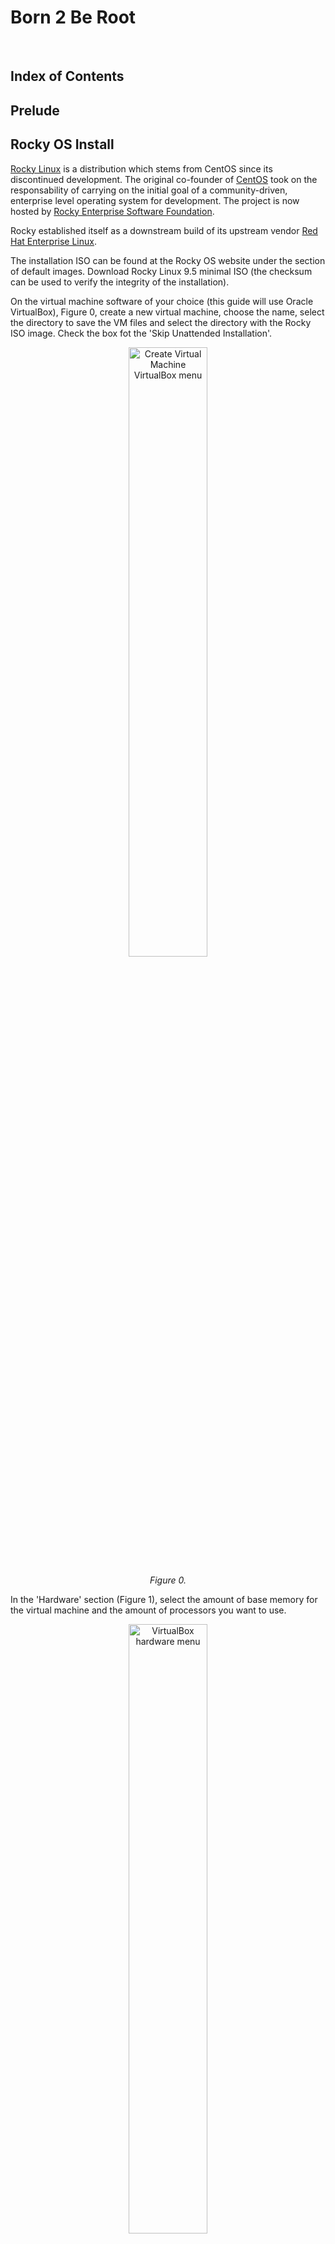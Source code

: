 # Born 2 Be Root

<br>

## Index of Contents

## Prelude

## Rocky OS Install

<a href="https://rockylinux.org/">Rocky Linux</a> is a distribution which stems from CentOS since its discontinued development. The original co-founder of <a href="https://en.wikipedia.org/wiki/CentOS">CentOS</a> took on the responsability of carrying on the initial goal of a community-driven, enterprise level operating system for development. The project is now hosted by <a href="https://www.resf.org/about">Rocky Enterprise Software Foundation</a>.

Rocky established itself as a downstream build of its upstream vendor <a href="https://en.wikipedia.org/wiki/Red_Hat_Enterprise_Linux">Red Hat Enterprise Linux</a>.

The installation ISO can be found at the Rocky OS website under the section of default images. Download Rocky Linux 9.5 minimal ISO (the checksum can be used to verify the integrity of the installation).

On the virtual machine software of your choice (this guide will use Oracle VirtualBox), Figure 0, create a new virtual machine, choose the name, select the directory to save the VM files and select the directory with the Rocky ISO image. Check the box fot the 'Skip Unattended Installation'.

<p align="center">
  <img src="https://github.com/RafaelyRezende/Born-4-2beroot/blob/main/rocky_guide/02-VMsetup.png" width=50% height=50% alt="Create Virtual Machine VirtualBox menu">
</p>
<p align="center">
    <em>Figure 0.</em>
</p>

In the 'Hardware' section (Figure 1), select the amount of base memory for the virtual machine and the amount of processors you want to use. 

<p align="center">
  <img src="https://github.com/RafaelyRezende/Born-4-2beroot/blob/main/rocky_guide/03-VMsetup.png" width=50% height=50% alt="VirtualBox hardware menu">
</p>
<p align="center">
    <em>Figure 1.</em>
</p>

Next in the 'Virtual Hard Disk' shown in Figure 2, create a virtual hard disk with the amount specified in the subject <strong>(this size will change in case you choose to make the bonus)</strong>. Take some time to do the final check of the specifications for the VM and finish the creation.

<p align="center">
  <img src="https://github.com/RafaelyRezende/Born-4-2beroot/blob/main/rocky_guide/04-VMsetup.png" width=50% height=50% alt="VirtualBox Virtual Hard Disk menu">
</p>
<p align="center">
    <em>Figure 2.</em>
</p>

## Disk Partition

### Partitioning Scheme Overview

The partition scheme, as per the bonus section, must have one primary partition and an extended partition for the logical volume groups, Figure 3.

<p align="center">
  <img src="https://github.com/RafaelyRezende/Born-4-2beroot/blob/main/rocky_guide/partionsqueme.png" width=50% height=50% alt="Partition Scheme">
</p>
<p align="center">
    <em>Figure 3.</em>
</p>

The virtual machine has a set amount of primary memory (RAM) and a set amount of secondary memory (hard disk or SSD). The objective is slice the available secondary memory into different sectors that will compartimentalize different parts of the operating system. In order to achieve this goal, first the partitions must be create following a certain partition table, the extended partition must be encrypted and inside it, logical volume groups are created to support different directories of the linux filesystem.

The partitioning scheme layout standard used is the legacy Master Boot Record (MBR). This type provides wide compatibility with older systems and has a simple structure to be worked on. MBR has a set number of primary partitions that can be created, no more than 4, and can only support 2 TiB of size disk which will be more than enough for the pourposes of this project. The up to date, modern standard of partitioning scheme is GUID Partition Table (GPT) with almost every single specification having an upgrade compared to its predecessor MBR. GPT has practically an unlimited amount of partitions that can be created, it is realiable given its system of redundancy checks, it has compatibility with mordern boot firmware such as UEFI and it can manage larger systems with sizes bigger than 2 TiB. 

More information about disk partititons in <a href="https://docs.fedoraproject.org/en-US/fedora/f36/install-guide/appendixes/Disk_Partitions/">here</a> and <a href="https://en.wikipedia.org/wiki/Disk_partitioning">there</a>.

### Filesystems and Mount Point Overview

After the disk has been properly partitioned, the system is ready to have each partition formatted with a filesystem. Each pool of memory now has to be assigned a filesystem format and a mount point. Linux suppports a wide range of filesystems, each with its own particularities, characteristics and performance according to given task.

Filesystems simply structures the way data is stored, organized, accessed and managed throughout the operating system. It adds redunduncy in the form of journals or logs for the case of sudden crashes or system corruption. It keeps track of the area in which data must be stored and can be used. Also, it implements checksums to verify integrity of the system and file modifications.

This project uses the ext4 filesystem for its stabililty and performance which is enough in this case. The ext4 is flexible which make it suitable for a variety of workloads and file sizes. The current project does not require the management of large storage units, scalability is not the main goal, so the ext4 is the right fit.

Useful content around this topic and other types of filesystems <a href="https://archive.kernel.org/oldwiki/ext4.wiki.kernel.org/index.php/Ext4_Howto.html">here</a> and <a href="https://en.wikipedia.org/wiki/Ext4">there</a>.

### Logical Volume Management

Logical volume management is a device mapper framework that abstracts the physical storage devices on a linux system. Physical memory storage can now be virtualized in virtual block devices, this make possible for the logical volumes to absorb new physical devices to enlarge the systems size or shrink it dynamically.

The layered architecture of the LVM is composed by the physical volume which is the base layer, normally an entire partition. The volume group is the central pool of storage composed of one or more physical volumes, this layer acts a container for the physical volumes. The logical volume is the abstraction created for the operating system to use. The logical volume is a standard block device in the perspective of the OS where mount points can be assigned and formatted with specific file system.

More information on <a href="https://docs.redhat.com/en/documentation/red_hat_enterprise_linux/9/html/configuring_and_managing_logical_volumes/overview-of-logical-volume-management_configuring-and-managing-logical-volumes#lvm-architecture_overview-of-logical-volume-management">here</a> and <a href="https://en.wikipedia.org/wiki/Device_mapper">there</a>.

### Disk Setup

At the start up installation menu (Figure 4), press <i>TAB</i>, type <code>inst.text</code> and press enter. Next, select the text mode and go into the anaconda prompt by pressing <i>alt+tab</i>. 

<p align="center">
  <img src="https://github.com/RafaelyRezende/Born-4-2beroot/blob/main/rocky_guide/rocky_install01.png" width=50% height=50% alt="Installation menu">
</p>
<p align="center">
    <em>Figure 4.</em>
</p>

At the anaconda prompt, use the fdisk command utility to write on the /dev/sda disk (Figure 5).

<p align="center">
  <img src="https://github.com/RafaelyRezende/Born-4-2beroot/blob/main/rocky_guide/rocky_install04.png" width=50% height=50% alt="Anaconda prompt">
</p>
<p align="center">
    <em>Figure 5.</em>
</p>

Inside the fdisk program, type m for the help menu. Afterwards, type n to create a new partition, select it as a primary partition and set the last sector to be +500M as shown in Figure 6. Leave the <i>Partition number</i> as the default, as well as, the first sector. 

<p align="center">
  <img src="https://github.com/RafaelyRezende/Born-4-2beroot/blob/main/rocky_guide/rocky_install05.png" width=50% height=50% alt="Create primary partition">
</p>
<p align="center">
    <em>Figure 6.</em>
</p>

After creating the primary partition where the /boot mount point will live, add another partition, only this time select it as an extended partition.The fdisk program creates a second partition named sda2 of type 'Extended' with all the remaining space available on disk. Create yet another partition with the n command, with all the space allocated to the extended partition sda2, fdisk will add a logical partition, leave again all the fields as the default. Type w to update the partition table. Follow the mentioned steps and check if the process is similar to Figure 7.

<p align="center">
  <img src="https://github.com/RafaelyRezende/Born-4-2beroot/blob/main/rocky_guide/rocky_install07.png" width=50% height=50% alt="Installation menu">
</p>
<p align="center">
    <em>Figure 7.</em>
</p>

The sda5 partition needs to be encrypted and for this action use the following command on the anaconda prompt:

<code>cryptsetup -y -v --type luks1 luksFormat /dev/sda5</code>

The command above basically sets the desired type of encryption, luks1 or luks2, on top of the of the sda5 partition. By encrypting the entire partition, the part of the system where potentially critical information is stored will be safe.

With the partition encrypted, in order to add the logical volume manager (LVM) groups it is necessary to open the partition first. This can be achieved with the following command:

<code>cryptsetup open /dev/sda5 sda5_crypt</code>

Now, the extended partition can be managed to have any logical groups needed. First, create the physical volume in which the logical volumes will reside with the command:

<code>pvcreate /dev/mapper/sda5_crypt</code>. 

Afterwards, create the volume group which the logical volumes will be a part of on top of the newly created physical volume mapper. Use the command:

<code>vgcreate LVMGroup /dev/mapper/sda5_crypt</code>.

Finally, create all the necessary logical volumes that belong to the LVMGroup. Use the <i>lvcreate</i> command to achieve this goal. The size can be set with the '-L' flag, and the name of the logical volume with the '-n' flag. For example:

<code>lvcreate -L 10G -n root LVMGroup</code>

Repeat this step for all the logical volumes, <strong>do this in the order as per the subject</strong>. Check if the partition is similar to Figure 8 with the <code>lsblk</code> command.

<p align="center">
  <img src="https://github.com/RafaelyRezende/Born-4-2beroot/blob/main/rocky_guide/rocky_install09.png" width=50% height=50% alt="Final partition table">
</p>
<p align="center">
    <em>Figure 8.</em>
</p>

When all these steps are completed, type <strong>reboot</strong> in the command prompt and enter the guided installation wizard. In the 'Installation Summary' menu, under 'System' select the 'Installation Destination'. Select the checkbox of the manual installation and hit 'Done', this will redirect to the 'Manual Partitioning' menu. If you did every step the correct way, there will be a 'Unknown' header in the 'New Rocky Linux 9.5 Installation' as depicted in Figure 9. Open the header to find the sda1 and sda5 encrypted partition, open the sda5 partition with the password.

<p align="center">
  <img src="https://github.com/RafaelyRezende/Born-4-2beroot/blob/main/rocky_guide/rocky_install10.png" width=50% height=50% alt="Graphical installation">
</p>
<p align="center">
    <em>Figure 9.</em>
</p>

Now all the logical volumes and primary partition can be reformated and mounted properly. Select a logical volume, check the 'Reformat' checkbox, edit the 'Mount Point' field and select a filesystem type in the 'File System' field. Press the 'Update Settings' to update the information and repeat for all the logical volumes. The figure below is an example of what to expect:

<p align="center">
  <img src="https://github.com/RafaelyRezende/Born-4-2beroot/blob/main/rocky_guide/rocky_install11.png" width=50% height=50% alt="Installation menu">
</p>
<p align="center">
    <em>Figure 10.</em>
</p>

<strong>NOTE</strong>: the swap volume has a unique filesystem type.

Create a user <strong>without</strong> administrative powers (this will be set up inside the server) and create a root password for the super user. Begin installation.

## Inside The Machine

After the final reboot of the installation, decrypt the disk and enter the user login and password to access the server. At this stage, a serie of actions must be completed to make the server secure and operational with different types of services. A list of the objectives is shown below:

<table border="5" align="center">
 <tr>
    <td>1. Set up SSH service</td>
    <td>6. Create bash script</td>
 </tr>
 <tr>
    <td>2. Change hostname</td>
    <td>7. Set up lighttpd service</td>
 </tr>
 <tr>
    <td>3. Create groups and users</td>
    <td>8. Set up mariadb service</td>
 </tr>
   <tr>
    <td>4. Implement secure password policy</td>
    <td>9. Set up WordPress website</td>
 </tr>
   <tr>
    <td>5. Set up sudo rules</td>
    <td>10. Set up additional service</td>
 </tr>
</table>

At this point, the virtual machine has a full operating system installed and operational. The VM harness the processing power, memory, disk and other physical resources from the host hardware. "An entire OS-level virtualization enables multiple isolated and secure cirtualized servers to run using only a single physical server" (<a href="https://en.wikipedia.org/wiki/Virtual_machine">source here</a>). Virtual Machine can be defined as:

>  "An efficient, isolated duplicate of a real computer machine." - Gerald J. Popek & Robert P. Goldberg.

Before the set up and configuration of the server, some topics will be introduced for better comprehension and utility of the project.

___

### Secure Shell

Secure shell (SSH) is a cryptographic communication protocol over insecure mediums. It enable secure remote access to computers and servers, over the internet. This is the service that allow developers to work from home, administer networks and servers from a distance in some third world beach around the world.

The primary goal of SSH is to secure remote login and command execution to a server or network which enable the capacity to manage, transfer and administer services inside the said network/server. This program came to replace the previoius client-server application protocols, such as <a href="https://en.wikipedia.org/wiki/Telnet">Telnet</a>, <a href="https://en.wikipedia.org/wiki/Berkeley_r-commands">rlogin</a> and <a href="https://en.wikipedia.org/wiki/Remote_Shell">rsh</a>. The SSH protocol at its inception in 1995 gain rapid adoption by the community and now stands as the golden standard of secure system administration.

The OpenSSH, a free open-source software (FOSS) implementation, is pre-installed on the majority of Linux distributions including Rocky. The service must be running, normally as server side <a href="https://en.wikipedia.org/wiki/Daemon_(computing)">daemon</a>, which makes it possible for a client (e.g. user's local machine) innitiate a connection over <a href="">Transmission Control Protocol</a> (TCP) to the server on a specific port. The default port for a SSH service is the port 22.

The architecture of SSH is organized as a layered architecture. This design provides modularity, flexibily and clear separation of concerns which contribute to the maintance, robustness and security. There are three main layers that build on top of each other, the first one is the <a href="https://www.rfc-editor.org/rfc/rfc4253">transport layer protocol</a>, the second is the user authentication protocol and the Connection Protocol. 

The first layer provides the low level implementation of communication protocol that provides strong encryption, cryptographic host authentication and integrity protection. The second is used to process client-side requests, by managing password authentication, public key authentication and other forms. And, finally, the <a href="https://www.rfc-editor.org/rfc/rfc4254#section-1">connection protocol</a>, as defined by the Internet Engineering Task Force reference, establishes "interactive login sessions, remote execution of commands, forwarded TCP/IP connections, and forwarded X11 connections. All of these channels are multiplexed into a single encrypted tunnel".

### Firewalld

A firewall is a program that monitors and administer communications send and recieved by a system. It is configured to follow certain rules for the process and flow of communication. This protects the system from unwanted traffic from outside actors and minimizes attack vectors via ports, for example.

The case for <a href="https://firewalld.org/documentation/concepts.html">firewalld</a> comes from its predecessor, iptables. The goal of firewalld is to simplify the complexities of iptables in implementing firewall rules and policy. Firewalld offers a dynamic and user-friendly method to manage firewall rules by using abstractions like zones, binning services which allows a fine grained configuration, and maintain seperate configurations for runtime processes and the rules saved to disk (permanent).

Firewalld comes pre-installed and enabled by default on RHEL distribution and Rocky. The default zone for network interfaces is set to public, normally used in public networks where other computers of the network are not trustworthy. The utility command to manage the firewalld policies and rules is the <a href="https://docs.redhat.com/en/documentation/red_hat_enterprise_linux/9/html/configuring_firewalls_and_packet_filters/using-and-configuring-firewalld_firewall-packet-filters#using-and-configuring-firewalld_firewall-packet-filters">firewall-cmd</a>.

### SELinux

Security-Enhanced Linux is a security layer built mixed with the kernel in some GNU/Linux distributions for, you guessed, enhanced security over sensitive data and processes. It was developed in a joint colaboration between linux developers and the National Security Agency (NSA). The feature allows administrators to have advanced and fine granied control over the access and permissions of the system.

It uses <a href="https://en.wikipedia.org/wiki/Mandatory_access_control">Mandatory Access Control</a> (MAC) security policies, a set of rules for deciding what can and can not be accessed, to enforce the policy of entry for allowed users, file/directory permissions, services connectivity and more. In a situation where a subject, term used to categorized applications or processess, makes a request to access an object, for example a file or a directory, SELinux guarantee such subject has the permission to modify, read or write such object by checking the <a href="https://docs.redhat.com/en/documentation/red_hat_enterprise_linux/7/html/selinux_users_and_administrators_guide/sect-security-enhanced_linux-introduction-selinux_architecture">access vector cache</a> (AVC). The said permissions context are loaded into a cache at boot time.

SELinux can run in three different modes of operation. The default is the enforcing mode, the recommended mode, where the policies apllied follow the labels loaded in cache. Verify the status of SELinux with the command:

<code>getenforce</code>

If the status of SELinux needs to be modified temporarily the following command can be used to set it to different modes of operation, more on <a href="https://www.thegeeksearch.com/how-to-use-setenforce-command-to-change-selinux-modes/">here</a>:

<code>setenforce</code>

___

### SSH Setup

First step in setting up the SSH service on port 4242 is to download the tools to manage the SELinux rules and policy. Start by installing the selinux-policy-targeted package which provides the semanage command:

<code>dnf install selinux-policy-targeted</code>

<code>dnf install policycoreutils-python-utils</code>

With these utilities installed, now it is possible to add port 4242 to the right type and context. Run the following command:

<code>semanage port -a -t ssh_port_t -p tcp 4242</code>

List the ports types in the SELinux type and verify that port 4242 was correctly added. The output of the following command must be similar to Figure 11.

<code>semanage port -l | grep ssh</code>

<p align="center">
  <img src="https://github.com/RafaelyRezende/Born-4-2beroot/blob/main/rocky_guide/rocky_install16.png" width=50% height=50% alt="semanage commands">
</p>
<p align="center">
    <em>Figure 11: semanage commands.</em>
</p>

Generate a SSH key pair for the VM. This is the standard process of creating a public-private key, use the <code>ssh-keygen</code> command and follow the instructions prompted by the program. The SSH key allow the server to stablish a remote secure connection with asymmetric cryptography. 

<code>ssh-keygen -t rsa</code>

Navigate to the <i>/etc/ssh/sshd_config</i> file to edit the default configuration of the ssh service. Read through the file and find the line which contain the port number, if you have not edited this file before it will be set to the default port.

Also in this file, change the permission for root login by setting it to 'no'. The final document after modification is presented in Figure 12 below:

<p align="center">
  <img src="https://github.com/RafaelyRezende/Born-4-2beroot/blob/main/rocky_guide/rocky_install17.png" width=50% height=50% alt="ssh config file.">
</p>
<p align="center">
    <em>Figure 12: edited ssh config file.</em>
</p>

For the last step, the port 4242 must be open over tcp by the firewalld program. Use the next command to add permanently (on disk) the 4242 port:

<code>firewall-cmd --permanent --add-port=4242/tcp</code>

<strong>NOTE</strong>: the command need super user level access for it to be used.

In case of the necessity to remove a certain port, just substitute the --add-port in the command above to --remove-port.

Check if the configuration was successful with the first command below, shown in Figure 13, and check all the services and ports available with the second command:

<code>firewall-cmd --list-port</code>

<code>firewall-cmd --list-all</code>

<p align="center">
  <img src="https://github.com/RafaelyRezende/Born-4-2beroot/blob/main/rocky_guide/rocky_install18.png" width=50% height=50% alt="ssh config file.">
</p>
<p align="center">
    <em>Figure 13: firewall config check.</em>
</p>

Verify the status of the service with the systemctl utility command. The SSH service probably will be already running, but in case there is a problem or it is disable, use:

<code>systemctl status sshd</code>

<code>systemctl start sshd</code>

<code>systemctl enable sshd</code>

<strong>NOTE</strong>: this command will be useful throughout the journey in system administration, it is possible to list more than one service at a time, just list the services to be checked one after the other separated by spaces like so:

<code>systemctl status service_name_1 service_name_2 service_name_3</code>

### Hostname

At server installation the default name for the machine is localhost, in order to modify this name use the following command:

<code>hostnamectl set-hostname newhostname</code>

<strong>NOTE</strong>: A reboot is necessary to see if the changes are permanent. Also, changing the hostname can lead to problems with services that utilize the hostname as a parameter in configuration files.

### Users and Groups

This is one of the core requirements for being a system administrator. The operations of create, remove and edit users and groups are essential in managing a server. Start by adding a new user to the server, this can be acomplished by running:

<code>useradd -u 4242 -d /home/username -m username</code>

Some useful flags are the -u flag to set an specific user ID number, the -d flag sets the path of the home directory for the new user (in case the default directory is not desirable) and -m creates the home directory. <strong>NOTE</strong>: if you want to set up default files/directories inside the user's home directory when creating a new user, add the necessary files in the <i>/etc/skel</i> directory.

Together with the username of an user, a password needs to be set in place for the user to access the server. This can be achieved with the command:

<code>passwd username</code>

In case the administrator need to delete an user from the server, run the command:

<code>userdel username</code>

By default, this command does not remove the user's home directory, if it is necessary to delete the user's information, together with its directories and files use the -r flag.

Create groups with the following command:

<code>groupadd groupname</code>

View all listed groups and the users inside any specific group in the server by inspecting the <i>/etc/group</i> directory.

<code>cat /etc/group</code>

Add a user to a spcific group with the usermod command utility. This command can do a variety of tasks related to groups and users, if a username have to be changed it is done via usermod. Explore the functionalities of usermod in the <a href="https://www.man7.org/linux/man-pages/man8/usermod.8.html">manual</a> or <a href="https://www.itzgeek.com/how-tos/linux/how-to-modify-user-accounts-in-linux-using-usermod-command.html">here</a>.

<code>usermod -a -G groupname username</code>

The -a flag stands for append and the -G flag tells the usermod command to edit groups.

### Secure Password Policy

The server must have a strict password policy in place. The passwords in the server must have a maximum number of days in use, a minimum amount of days between password changes and a number of days warning before a password expires. This specifications can be edited in the <i>/etc/login.defs</i>, shown in Figure 14 below:

<p align="center">
  <img src="https://github.com/RafaelyRezende/Born-4-2beroot/blob/main/rocky_guide/rocky_install21.png" width=50% height=50% alt="ssh config file.">
</p>
<p align="center">
    <em>Figure 14: login.defs final edit.</em>
</p>

Configure the password minimum characters length and other rules in the <i>/etc/security/pwquality.conf</i> file, follow the instruction in it.

Navigate to the <i>/etc/pam.d/system-auth</i> and <i>/etc/pam.d/password-auth</i> to update the password settings on <strong>both files</strong>. In the following line, if there are more configurations on the file just add to them the following parameters instructions:

<code>password    requisite    pam_pwquality.so try_first_pass local_users_only retry=3 authtok_type= minlen=10 ucredit=-1 lcredit=-1 dcredit=-1 difok=3 reject_username enforce_for_root</code>

Modify the following line to enforce history checks.

<code>password    sufficient    pam_unix.so remember=7</code>

Alternatively, since these files use the pam_pwquality.so file to load the requisites, by editing the file <i>/etc/security/pwquality.conf</i> the same goal can achieved. For this method, read through the commentaries and check the final configuration file will look something like the Figure 15.

<p align="center">
  <img src="https://github.com/RafaelyRezende/Born-4-2beroot/blob/main/rocky_guide/rocky_install20.png" width=50% height=50% alt="ssh config file.">
</p>
<p align="center">
    <em>Figure 15: pwquality file config.</em>
</p>

### Sudo Configuration

The policy for the sudo command is editted in the <i>/etc/sudoers</i> file, however modifying this file raw with the text editor of your choice can make the system brake if wrong modifications are done and there are syntax errors, for example. So, use the command:

<code>visudo</code>

This 'visudo' command opens the <i>/etc/sudoers</i> file where it can edit for specific permissions and configuration safely. Now, add or edit the following lines:

<code>Defaults      passwd_tries=3</code>

<code>Defaults      log_input</code>

<code>Defaults      log_output</code>

<code>Defaults      iolog_dir=/var/log/sudo/</code>

<code>Defaults      logfile=/var/log/sudo/sudo.log</code>

<code>Defaults      requiretty</code>

<code>Defaults      secure_path="/usr/local/sbin:/usr/local/bin:/usr/sbin:/usr/bin:/sbin:/bin:/snap/bin"</code>

The expected file configuration must be similar to the Figure 16, shown bellow:

<p align="center">
  <img src="https://github.com/RafaelyRezende/Born-4-2beroot/blob/main/rocky_guide/rocky_install22.png" width=50% height=50% alt="ssh config file.">
</p>
<p align="center">
    <em>Figure 16: visudo config file.</em>
</p>

<strong>NOTE</strong>: Reset all the passwords to comply with the new policy and check if the rules are being enforced.

### Monitor & Verify

The main goal of this section is to introce the reader to the bash scripting language although it will not in depth about the particularities of the language or either specifically explain each command used in the script for the contents of these subjects can spawn guides of their own. I suggest using the 'man' command line utility to search specific terminal commands used to fetch the necessary information and process it.

Beyond the script to monitor system specifications and resources usage, there is the need to schedule such task so it can be automated. As the system administrator of the server, there is the need of "programatically schedule tasks to be executed at specific intervals" (<a href="https://www.redhat.com/en/blog/linux-cron-command">source</a>). This tasks can be regular updates, backups, system logs management or simple monitoring tasks.

The script in bash should look something like Figure 17. The important commands that will be used to fetch the necessary information are: 

| Command    | Description                                                                                                                                                                                                          |
|------------|----------------------------------------------------------------------------------------------------------------------------------------------------------------------------------------------------------------------|
| uname      | Print some system information.                                                                                                                                                                                       |
| lscpu      | Display information about the CPU architecture.                                                                                                                                                                      |
| free       | Display the total amount of free and used physical and swap memory in the system.                                                                                                                                    |
| df         | Display the amount of disk space available on the file system containing each file argument.                                                                                                                         |
| top        | It provides a dynamic real-time view of a running system. It can display system summary information.                                                                                                                 |
| uptime     | Give a one line display of the following information. The current time, how long the system has been running, how many users are currently logged on, and the system load averages for the past 1, 5 and 15 minutes. |
| ip         | show/manipulate routing, network devices, interfaces and tunnels.                                                                                                                                                    |
| ss         | Another utility to investigate sockets, used to dump socket statistics.                                                                                                                                              |
| lsblk      | List block devices.                                                                                                                                                                                                  |
| journalctl | Query the systemd journal.    

<p align="center">
  <img src="https://github.com/RafaelyRezende/Born-4-2beroot/blob/main/rocky_guide/rocky_install23.png" width=50% height=50% alt="ssh config file.">
</p>
<p align="center">
    <em>Figure 17: monitoring script example template.</em>
</p>

Check if the cronie package is installed. If not installed, run the following command:

<code>dnf install cronie</code>

Start the service and enable it with the 'systemctl' tool in the same way as the [SSH section](#ssh-setup).

<code>systemctl start crond</code>

<code>systemctl enable crond</code>

Once the service start, edit the cron cofiguration file and add the script to be run. Access the cron file through the following command:

<code>crontab -e</code>

The syntax of cron is simple yet it can cause some confusion the first time you see it. A cron job can be scheduled by utilizing the following syntax: "* * * * * bash /path/to/some/script.sh". Each asterisk represent one field of time, minutes, hours, day of the month, month, day of the week, respectively. The asterisk means expand to all values for the field, the comma can be used as a list separator, the '-' as a range separator and '/' as a step for ranges. For example, schedule a job to run the 'annoying_script.sh', located at <i>/usr/local/bin/</i>, every 5 minutes of every monday of April: 

<code>*/5 * * 4 1 bash /usr/local/bin/annoying_script.sh</code>

## Mandatory Check

Run the commands following commands and make sure it is consonant with Figure 18.

<strong>NOTE</strong>: If there is another service running on port 323 of the server, disable it the same way any other service would be stopped and disabled.

<p align="center">
  <img src="https://github.com/RafaelyRezende/Born-4-2beroot/blob/main/rocky_guide/rocky_install24.png" width=50% height=50% alt="ssh config file.">
</p>
<p align="center">
    <em>Figure 18: verification commands and outputs.</em>
</p>

## Bonus Services

### Lighttpd

Lighttpd is an open-source, secure, lightweight and fast web server optmized for high-performance environments with a low memory footprint and minimum CPU load. This software is suitable for static web pages and server that have issues with load problems. It support a wide range of features such as <a href="https://en.wikipedia.org/wiki/Load_balancing_(computing)">load balacing</a>, <a href="https://en.wikipedia.org/wiki/FastCGI">FastCGI</a>, <a href="https://en.wikipedia.org/wiki/Proxy_server#Web_proxy_servers">HTTP proxy</a>, <a href="https://en.wikipedia.org/wiki/WebSocket">WebScokets</a> and <a href="https://en.wikipedia.org/wiki/Lighttpd">more</a>.The documentation of the lighttpd server can be found <a href="https://redmine.lighttpd.net/projects/lighttpd/wiki">here</a> if any problem arises.

### MariaDB

Another open source software, focused on the free availability of a relational databse that can perform with standard proprietary databases. Also, it is built for permance and stability, with integrated cloud services and compatibility features with <a href="https://www.oracle.com/database/">Oracle Database</a> and <a href="https://learn.microsoft.com/en-us/sql/relational-databases/tables/temporal-tables?view=sql-server-ver16">Temporal Data Tables</a>. It is a fork of the <a href="https://www.mysql.com/">MySQL</a> relational database, created bu the original developers of MySQL, after its acquisition by oracle <a href="https://en.wikipedia.org/wiki/Oracle_Corporation">Oracle Corporation</a>.

### PHP

<a href="https://www.php.net/">Personal Home Page</a> (Hypertext Preprocessor) is primarily a server-side scripting language. As a C-based programming language, it is high performance, integrates with the most common web servers and has an extensive library of built-in functions and extensions that facilitates web development. The PHP programming language is the backbone of <a href="https://en.wikipedia.org/wiki/Content_management_system">Content Management Systems</a> (CMS) such as <a href="https://wordpress.org/php">WordPress</a>, Joomla, Drupal. It also has a high performance when dealing with dynamic websites that heavily rely on database connection, user interaction and dynamic content display.

The setup of the PHP and the fastCGI module is requisite for the integration with MariaDB and WordPress.

### WordPress

A Content Management System where the user can edit, administer and manage a webpage in a graphical interface.

## Full Stack Setup

Install the <a href="https://linuxreviews.org/The_Extra_Packages_for_Enterprise_Linux_(EPEL)_repository">Extra Package for Enterprise Linux</a> (EPEL) which contains the tools to connect to other open-source repositories. Use the command bellow and afterwards install the necessary packages for all the above server services.

<code>sudo dnf install epel-release</code>

<code>dnf install -y lighttpd lighttpd-fastcgi mariadb mariadb-server php php-mysqlnd php-fpm php-gd php-xml php-mbstring wget unzip</code>

In sequence, set up the lighttpd service by starting and enabling the service with the systemctl command tool.

<code>systemctl start lighttpd</code>

<code>systemctl enable lighttpd</code>

Next, edit the configuration file for the lighttpd service, path of said file is <i>/etc/lighttpd/lighttpd.conf</i>. The configuration file must be ismilar to Figure 19. Check the 'server.bind' IP address (it must be the IP of the VM) and add the this line to include the 'fastcgi.conf' file for the next steps (this line probaly will be commented out, it can be just uncommented).

<code>include "conf.d/fastcgi.conf"</code>

Edit the modules files of lighttpd, <i>/etc/lighttpd/modules.conf</i>, add "mod_fastcgi" under "mod_access".

<p align="center">
  <img src="https://github.com/RafaelyRezende/Born-4-2beroot/blob/main/rocky_guide/rocky_install25.png" width=50% height=50% alt="ssh config file.">
</p>
<p align="center">
    <em>Figure 19: lighttpd configuration.</em>
</p>

Open the port, listed in the configuration file above, in the firewall and reload it.

<code>firewall-cmd --permanent --add-service=http</code>

<code>firewall-cmd --reload</code>

Manage the SELinux context types:

<code>semanage permissive -a httpd_t</code>

Edit <i>/etc/lighttpd/conf.d/fastcgi.conf</i> and put the following at the bottom of the file:

<br>

    fastcgi.server += ( ".php" =>((
          "host" => "127.0.0.1",
          "port" => "9000",
          "broken-scriptfilename" => "enable"
      )))

<br>

In sequence, set up the lighttpd service by starting and enabling the service with the systemctl command tool.

<code>systemctl start lighttpd</code>

<code>systemctl enable lighttpd</code>

Initialize the MariaDB service with the following command:

<code>systemctl enable --now mariadb</code>

Use the next command to safely start your installation. This command will prompt a series of options, follow the instructions and enter in the database.

<code>mysql_secure_installation</code>

Enter the MariaDB program and create a new database. Afterwards, create a new user and give it all the privileges.

<br>

>  CREATE DATABASE database42;
>
>  CREATE USER 'user'@'localhost' IDENTIFIED BY 'password';
>
>  GRANT ALL PRIVILEGES ON database42.* TO 'user'@'localhost';
> 
>  FLUSH PRIVILEGES;
> 
>  EXIT;

<br>

With MariaDB and Lighttpd configured and running, the service to connect it all and finish with the WordPress website is the configuration of the 'PHP-FPM', Figure 20. Navigate to the <i>/etc/php-fpm.d/www.conf</i> file and edit the 'user', 'group' fields to be equal to 'lighttpd', the 'listen' field to be '127.0.0.1:9000', add 'lighttpd' to 'listen.acl_users' (if there are more services listed in this field like apache and nginx, remove them), and 'listen.allow_clients' to be equal to '127.0.0.1'.

If you are using VIM (as you should), the configuration to be edited are in lines 24, 26, 38, 55, 64, respectvely.

<p align="center">
  <img src="https://github.com/RafaelyRezende/Born-4-2beroot/blob/main/rocky_guide/rocky_install26.png" width=50% height=50% alt="ssh config file.">
</p>
<p align="center">
    <em>Figure 20: php-fpm configuration file part 1.</em>
</p>

<p align="center">
  <img src="https://github.com/RafaelyRezende/Born-4-2beroot/blob/main/rocky_guide/rocky_install27.png" width=50% height=50% alt="ssh config file.">
</p>
<p align="center">
    <em>Figure 21: php-fpm configuration file part 2.</em>
</p>

Finally, for the set up of a WordPress website. Download from the WP website the latest tar with the configuration files needed to the /tmp directory. Next, create a directory on the <i>/var/www/lighttpd/</i> directory to be used to hold the WordPress files. Adjust the permission and the ownership of the directory and files inside it.

>  cd /tmp/
> 
>  wget https://wordpress.org/latest.tar.gz
> 
>  tar -xzvf latest.tar.gz
> 
>  mkdir /var/www/lighttpd/wp_dir
> 
>  mv wordpress/* /var/www/lighttpd/wp_dir
> 
>  chown -R lighttpd:lighttpd /var/www/lighttpd
> 
>  chmod -R 775 /var/www/lighttpd

Now it should be possible to access in the browser the website configuration page of WordPress by entering the IP address of the server with the directory created, for example http://10.11.242.240/wp_dir. Follow the steps propmt in the webpage and input the MariaDB database created in the previous steps.

<strong>NOTE</strong>: if you have any issue, go to the documentation of the service you are having problems, another way to check is seeing the logs of the console or by disabling SELinux enforcing temporarily.

### Extra Service

All the required services are now installed and running, the only thing left to be incorporated into the server is the additional service of your choice! I installed and set up an e-mail service, however you can choose and pick any service that would be useful in a server. This could be a monitoring service such as <a href="https://idroot.us/install-prometheus-rocky-linux-9/">Prometheus</a> or <a href="https://www.linuxboost.com/how-to-install-logwatch-on-rocky-linux/">Logwatch</a>, a service to improve even further the security of the server like Fail2ban, a backup solution for efficient backup, encryption and automation, as <a href="https://linuxconfig.org/how-to-create-secure-and-efficient-backups-with-restic">Restic</a>/<a href="https://installati.one/install-borgbackup-rockylinux-8/">BorgBackup</a>, or another communication protocol such as <a href="https://www.linuxteck.com/how-to-set-up-ftp-server-in-rocky-linux/">FTP</a>, <a href="https://bio-famous.com/how-to-install-and-configure-ipfs-on-linux-system/">IPFS</a>, ...

## Wrap up

By now, if you have reached this far into the document, you can consider yourself brave and full of endurence. I hope you have learned useful knowledge for your programming walk and if I wrote outright wrong information or innacurate takes, please issue a ticket for me to correct it!

<strong>Thank you for taking your time to read this document/guide.</strong>

If you have any doubts or suggestions for improving the guide, please, reach me in a email.
